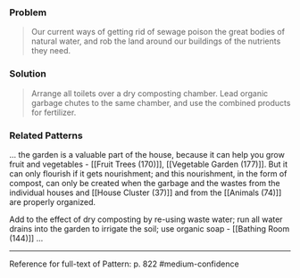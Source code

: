 ### Problem
>Our current ways of getting rid of sewage poison the great bodies of natural water, and rob the land around our buildings of the nutrients they need.

### Solution
>Arrange all toilets over a dry composting chamber. Lead organic garbage chutes to the same chamber, and use the combined products for fertilizer.

### Related Patterns
... the garden is a valuable part of the house, because it can help you grow fruit and vegetables - [[Fruit Trees (170)]], [[Vegetable Garden (177)]]. But it can only flourish if it gets nourishment; and this nourishment, in the form of compost, can only be created when the garbage and the wastes from the individual houses and [[House Cluster (37)]] and from the [[Animals (74)]] are properly organized.

Add to the effect of dry composting by re-using waste water; run all water drains into the garden to irrigate the soil; use organic soap - [[Bathing Room (144)]] ...

---
Reference for full-text of Pattern: p. 822 #medium-confidence 